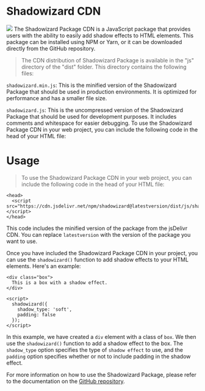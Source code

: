 # Shadowizard CDN 
![](https://img.shields.io/badge/CDN%20Latest%20version-2.5.3-green)
The Shadowizard Package CDN is a JavaScript package that provides users with the ability to easily add shadow effects to HTML elements. This package can be installed using NPM or Yarn, or it can be downloaded directly from the GitHub repository.

> The CDN distribution of Shadowizard Package is available in the "js" directory of the "dist" folder. This directory contains the following files:

`shadowizard.min.js`: This is the minified version of the Shadowizard Package that should be used in production environments. It is optimized for performance and has a smaller file size.
 
`shadowizard.js`: This is the uncompressed version of the Shadowizard Package that should be used for development purposes. It includes comments and whitespace for easier debugging.
To use the Shadowizard Package CDN in your web project, you can include the following code in the head of your HTML file:

# Usage


> To use the Shadowizard Package CDN in your web project, you can include the following code in the head of your HTML file:

```
<head>
  <script src="https://cdn.jsdelivr.net/npm/shadowizard@latestversion/dist/js/shadowizard.min.js"></script>
</head>
```

This code includes the minified version of the package from the jsDelivr CDN. You can replace ``latestversion`` with the version of the package you want to use.

Once you have included the Shadowizard Package CDN in your project, you can use the ``shadowizard()`` function to add shadow effects to your HTML elements. Here's an example:

```
<div class="box">
  This is a box with a shadow effect.
</div>

<script>
  shadowizard({
    shadow_type: 'soft',
    padding: false
  });
</script>
```


In this example, we have created a `div` element with a class of `box`. We then use the `shadowizard()` function to add a shadow effect to the box. The `shadow_type` option specifies the type of `shadow effect` to use, and the `padding` option specifies whether or not to include padding in the shadow effect.

For more information on how to use the Shadowizard Package, please refer to the documentation on the [GitHub repository](https://github.com/developerso/shadowizard).

